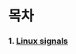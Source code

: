 목차
====

### 1. [Linux signals](https://github.com/NaTaes/LinuxEx/blob/master/CONTENTS/LINUX_SIGNALS.md)
